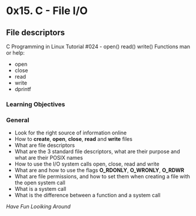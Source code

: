 # 0x15. C - File I/O

## File descriptors
C Programming in Linux Tutorial #024 - open() read() write() Functions
man or help:

* open
* close
* read
* write
* dprintf

### Learning Objectives

### General
* Look for the right source of information online
* How to **create**, **open**, **close**, **read** and **write** files
* What are file descriptors
* What are the 3 standard file descriptors, what are their purpose and what are their POSIX names
* How to use the I/O system calls open, close, read and write
* What are and how to use the flags **O_RDONLY**, **O_WRONLY**, **O_RDWR**
* What are file permissions, and how to set them when creating a file with the open system call
* What is a system call
* What is the difference between a function and a system call

*Have Fun Looiking Around*
